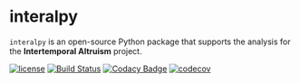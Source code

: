 # interalpy

``interalpy``  is an open-source Python package that supports the analysis for the **Intertemporal Altruism** project.

[![license](https://img.shields.io/github/license/mashape/apistatus.svg?maxAge=2592000)]()  [![Build Status](https://travis-ci.org/briqInstitute/interalpy.svg?branch=master)](https://travis-ci.org/briqInstitute/interalpy) [![Codacy Badge](https://api.codacy.com/project/badge/Grade/b31389b4ecf146958870ee648f72b502)](https://www.codacy.com/app/eisenhauer/interalpy?utm_source=github.com&amp;utm_medium=referral&amp;utm_content=briqInstitute/interalpy&amp;utm_campaign=Badge_Grade)
[![codecov](https://codecov.io/gh/briqInstitute/interalpy/branch/master/graph/badge.svg)](https://codecov.io/gh/briqInstitute/interalpy)

